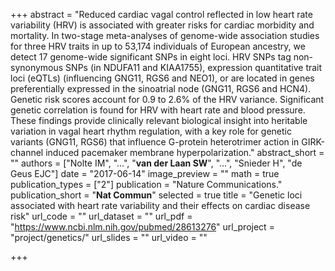 +++
abstract = "Reduced cardiac vagal control reflected in low heart rate variability (HRV) is associated with greater risks for cardiac morbidity and mortality. In two-stage meta-analyses of genome-wide association studies for three HRV traits in up to 53,174 individuals of European ancestry, we detect 17 genome-wide significant SNPs in eight loci. HRV SNPs tag non-synonymous SNPs (in NDUFA11 and KIAA1755), expression quantitative trait loci (eQTLs) (influencing GNG11, RGS6 and NEO1), or are located in genes preferentially expressed in the sinoatrial node (GNG11, RGS6 and HCN4). Genetic risk scores account for 0.9 to 2.6% of the HRV variance. Significant genetic correlation is found for HRV with heart rate and blood pressure. These findings provide clinically relevant biological insight into heritable variation in vagal heart rhythm regulation, with a key role for genetic variants (GNG11, RGS6) that influence G-protein heterotrimer action in GIRK-channel induced pacemaker membrane hyperpolarization."
abstract_short = ""
authors = ["Nolte IM", "...", "**van der Laan SW**", "...", "Snieder H", "de Geus EJC"]
date = "2017-06-14"
image_preview = ""
math = true
publication_types = ["2"]
publication = "Nature Communications."
publication_short = "**Nat Commun**"
selected = true
title = "Genetic loci associated with heart rate variability and their effects on cardiac disease risk"
url_code = ""
url_dataset = ""
url_pdf = "https://www.ncbi.nlm.nih.gov/pubmed/28613276"
url_project = "project/genetics/"
url_slides = ""
url_video = ""

+++

